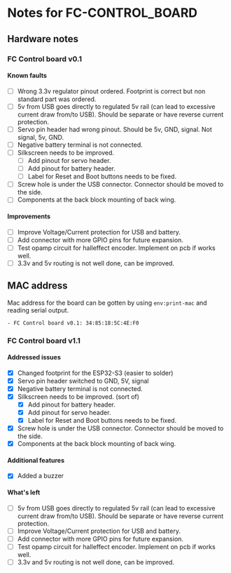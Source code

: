 # Notes for FC-CONTROL_BOARD

## Hardware notes
### FC Control board v0.1
#### Known faults
- [ ] Wrong 3.3v regulator pinout ordered. Footprint is correct but non standard part was ordered.
- [ ] 5v from USB goes directly to regulated 5v rail (can lead to excessive current draw from/to USB). Should be separate or have reverse current protection.
- [ ] Servo pin header had wrong pinout. Should be 5v, GND, signal. Not signal, 5v, GND.
- [ ] Negative battery terminal is not connected.
- [ ] Silkscreen needs to be improved.
  - [ ] Add pinout for servo header.
  - [ ] Add pinout for battery header.
  - [ ] Label for Reset and Boot buttons needs to be fixed.
- [ ] Screw hole is under the USB connector. Connector should be moved to the side.
- [ ] Components at the back block mounting of back wing.

#### Improvements
- [ ] Improve Voltage/Current protection for USB and battery.
- [ ] Add connector with more GPIO pins for future expansion.
- [ ] Test opamp circuit for halleffect encoder. Implement on pcb if works well.
- [ ] 3.3v and 5v routing is not well done, can be improved.
## MAC address
Mac address for the board can be gotten by using `env:print-mac` and reading serial output.
```
- FC Control board v0.1: 34:85:18:5C:4E:F0
```

### FC Control board v1.1
#### Addressed issues
- [x] Changed footprint for the ESP32-S3 (easier to solder)
- [x] Servo pin header switched to GND, 5V, signal
- [x] Negative battery terminal is not connected.
- [x] Silkscreen needs to be improved. (sort of)
  - [x] Add pinout for battery header.
  - [x] Add pinout for servo header.
  - [x] Label for Reset and Boot buttons needs to be fixed.
- [x] Screw hole is under the USB connector. Connector should be moved to the side.
- [x] Components at the back block mounting of back wing.
#### Additional features
- [x] Added a buzzer
#### What's left
  - [ ] 5v from USB goes directly to regulated 5v rail (can lead to excessive current draw from/to USB). Should be separate or have reverse current protection.
  - [ ] Improve Voltage/Current protection for USB and battery.
  - [ ] Add connector with more GPIO pins for future expansion.
  - [ ] Test opamp circuit for halleffect encoder. Implement on pcb if works well.
  - [ ] 3.3v and 5v routing is not well done, can be improved.
